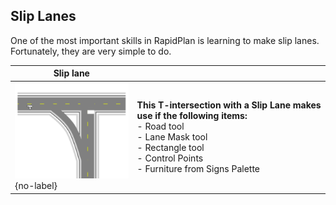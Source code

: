 ## Slip Lanes 

One of the most important skills in RapidPlan is learning to make slip lanes. Fortunately, they are very simple to do.

|Slip lane                                     |             |
|----------------------------------------------|-------------|
|![Slip_Lane_table](./assets/Slip_Lane_table.png){no-label}  | **This T-intersection with a Slip Lane makes use if the following items:**<br> - Road tool <br> - Lane Mask tool <br> - Rectangle tool <br> - Control Points <br> - Furniture from Signs Palette    |